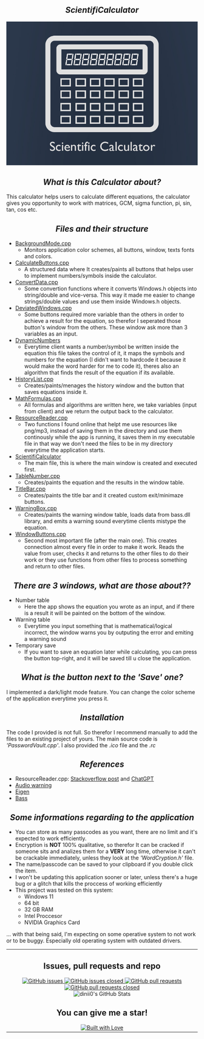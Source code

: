 # <h2 align=center>*ScientifiCalculator*</h2>

<p align="center">
   <img src= "https://github.com/dinii0/ScientifiCalculator/blob/main/ScientifiCalculator/background.jpg?raw=true">
</p>

## <h2 align=center>*What is this Calculator about?* </h2>
This calculator helps users to calculate different equations, the calculator gives you opportunity to work with matrices, GCM, sigma function, pi, sin, tan, cos etc.

## <h2 align=center>*Files and their structure* </h2>
   + [BackgroundMode.cpp](https://github.com/dinii0/ScientifiCalculator/blob/main/ScientifiCalculator/BackgroundMode.cpp)
        - Monitors application color schemes, all buttons, window, texts fonts and colors.
   + [CalculateButtons.cpp](https://github.com/dinii0/ScientifiCalculator/blob/main/ScientifiCalculator/CalculateButtons.cpp)
        - A structured data where It creates/paints all buttons that helps user to implement numbers/symbols inside the calculator.
   + [ConvertData.cpp](https://github.com/dinii0/ScientifiCalculator/blob/main/ScientifiCalculator/ConvertData.cpp)
        - Some convertion functions where it converts Windows.h objects into string/double and vice-versa. This way it made me easier to change strings/double values and use them inside Windows.h objects.
   + [DeviatedWindows.cpp](https://github.com/dinii0/ScientifiCalculator/blob/main/ScientifiCalculator/DeviatedWindows.cpp)
        - Some buttons required more variable than the others in order to achieve a result for the equation, so therefor I seperated those button's window from the others. These window ask more than 3 variables as an input.
   + [DynamicNumbers](https://github.com/dinii0/ScientifiCalculator/blob/main/ScientifiCalculator/DynamicNumbers.cpp)
        - Everytime client wants a number/symbol be written inside the equation this file takes the control of it, it maps the symbols and numbers for the equation (I didn't want to hardcode it because it would make the word harder for me to code it), theres also an algorithm that finds the result of the equation if its available.
   + [HistoryList.cpp](https://github.com/dinii0/ScientifiCalculator/blob/main/ScientifiCalculator/HistoryList.cpp)
        - Creates/paints/menages the history window and the button that saves equations inside it.
   + [MathFormulas.cpp](https://github.com/dinii0/ScientifiCalculator/blob/main/ScientifiCalculator/MathFormulas.cpp)
        - All formulas and algorithms are written here, we take variables (input from client) and we return the output back to the calculator.
   + [ResourceReader.cpp](https://github.com/dinii0/ScientifiCalculator/blob/main/ScientifiCalculator/ResourceReader.cpp)
        - Two functions I found online that helpt me use resources like png/mp3, instead of saving them in the directory and use them continously while the app is running, it saves them in my executable file in that way we don't need the files to be in my directory everytime the application starts.
   + [ScientifiCalculator](https://github.com/dinii0/ScientifiCalculator/blob/main/ScientifiCalculator/ScientifiCalculator.cpp)
        - The main file, this is where the main window is created and executed first.
   + [TableNumber.cpp](https://github.com/dinii0/ScientifiCalculator/blob/main/ScientifiCalculator/TableNumber.cpp)
        - Creates/paints the equation and the results in the window table.
   + [TitleBar.cpp](https://github.com/dinii0/ScientifiCalculator/blob/main/ScientifiCalculator/TitleBar.cpp)
        - Creates/paints the title bar and it created custom exit/minimaze buttons.
   + [WarningBox.cpp](https://github.com/dinii0/ScientifiCalculator/blob/main/ScientifiCalculator/WarningBox.cpp)
        - Creates/paints the warning window table, loads data from bass.dll library, and emits a warning sound everytime clients mistype the equation.
   + [WindowButtons.cpp](https://github.com/dinii0/ScientifiCalculator/blob/main/ScientifiCalculator/WindowButtons.cpp)
        - Second most important file (after the main one). This creates connection almost every file in order to make it work. Reads the value from user, checks it and returns to the other files to do their work or they use functions from other files to process something and return to other files.

   
## <h2 align=center>*There are 3 windows, what are those about??* </h2>
  + Number table
       - Here the app shows the equation you wrote as an input, and if there is a result it will be painted on the bottom of the window.
  + Warning table
       - Everytime you input something that is mathematical/logical incorrect, the window warns you by outputing the error and emiting a warning sound
  + Temporary save
       - If you want to save an equation later while calculating, you can press the button top-right, and it will be saved till u close the application.

## <h2 align=center>*What is the button next to the 'Save' one?* </h2>
I implemented a dark/light mode feature. You can change the color scheme of the application everytime you press it.

## <h2 align=center>*Installation* </h2>
The code I provided is not full. So therefor I recommend manually to add the files to an existing project of yours. The main source code is *'PasswordVault.cpp'*. I also provided the *.ico* file and the *.rc*

## <h2 align=center>*References* </h2>
   + ResourceReader.cpp: [Stackoverflow post](https://stackoverflow.com/a/66238748) and [ChatGPT](https://chat.openai.com/)
   + [Audio warning](https://pixabay.com/sound-effects/wrong-answer-126515/)
   + [Eigen](https://github.com/libigl/eigen)
   + [Bass](https://www.un4seen.com/)

## <h2 align=center>*Some informations regarding to the application* </h2>
- You can store as many passcodes as you want, there are no limit and it's expected to work efficiently.
- Encryption is **NOT** 100% qualitative, so therefor It can be cracked if someone sits and analizes them for a **VERY** long time, otherwise it can't be crackable immediately, unless they look at the *'WordCryption.h'* file.
- The name/passcode can be saved to your clipboard if you double click the item.
- I won't be updating this application sooner or later, unless there's a huge bug or a glitch that kills the proccess of working efficiently
- This project was tested on this system:
   + Windows 11
   + 64 bit
   + 32 GB RAM
   + Intel Proccesor
   + NVIDIA Graphics Card

... with that being said, I'm expecting on some operative system to not work or to be buggy. Especially old operating system with outdated drivers.

<table align="center">
  <tr>
    <td align="center">
      <h2>Issues, pull requests and repo</h2>
      <a href="https://github.com/dinii0/ScientifiCalculator/issues">
        <img src="https://img.shields.io/github/issues/dinii0/ScientifiCalculator" alt="GitHub issues">
      </a>
      <a href="https://github.com/dinii0/ScientifiCalculator/issues?q=is%3Aissue+is%3Aclosed">
        <img src="https://img.shields.io/github/issues-closed/dinii0/ScientifiCalculator" alt="GitHub issues closed">
      </a>
      <a href="https://github.com/dinii0/ScientifiCalculator/pulls">
        <img src="https://img.shields.io/github/issues-pr/dinii0/ScientifiCalculator" alt="GitHub pull requests">
      </a>
      <a href="https://github.com/dinii0/ScientifiCalculator/pulls?q=is%3Apr+is%3Aclosed">
        <img src="https://img.shields.io/github/issues-pr-closed/dinii0/ScientifiCalculator" alt="GitHub pull requests closed">
      </a>
      <br>
      <img src="https://github-readme-stats.vercel.app/api?username=dinii0&show_icons=true" alt="dinii0's GitHub Stats">
      <br>
      <h2>You can give me a star!</h2>
      <a href="https://github.com/dinii0/ScientifiCalculator/stargazers">
        <img src="https://www.builtwithlovellc.com/wp-content/uploads/2022/01/cropped-built-with-love-logo-5.png" alt="Built with Love">
      </a>
    </td>
  </tr>
</table>

